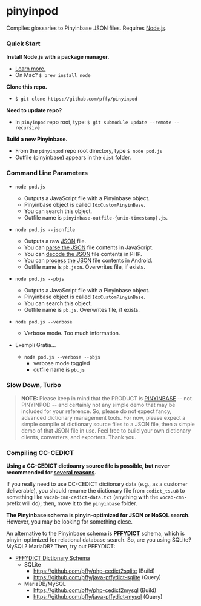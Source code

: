 # pinyinpod
Compiles glossaries to Pinyinbase JSON files. Requires [Node.js][nodejs_page].


### Quick Start

**Install Node.js with a package manager.**
+ [Learn more.][gh_getnode]
+ On Mac? `$ brew install node`

**Clone this repo.**
+ `$ git clone https://github.com/pffy/pinyinpod`

**Need to update repo?**
+ In `pinyinpod` repo root, type: `$ git submodule update --remote --recursive`

**Build a new Pinyinbase.**
+ From the `pinyinpod` repo root directory, type `$ node pod.js`
+ Outfile (pinyinbase) appears in the `dist` folder.


### Command Line Parameters

  + `node pod.js`
    + Outputs a JavaScript file with a Pinyinbase object.
  	+ Pinyinbase object is called `IdxCustomPinyinBase`.
  	+ You can search this object.
  	+ Outfile name is `pinyinbase-outfile-{unix-timestamp}.js`.

  + `node pod.js --jsonfile`
    + Outputs a raw [JSON][json_home] file.
    + You can [parse the JSON][json_parse] file contents in JavaScript.
    + You can [decode the JSON][json_decode] file contents in PHP.
    + You can [process the JSON][json_android] file contents in Android.
  	+ Outfile name is `pb.json`. Overwrites file, if exists.

  + `node pod.js --pbjs`
    + Outputs a JavaScript file with a Pinyinbase object.
    + Pinyinbase object is called `IdxCustomPinyinBase`.
    + You can search this object.
  	+ Outfile name is `pb.js`. Overwrites file, if exists.

  + `node pod.js --verbose`
  	+ Verbose mode. Too much information.

  + Exempli Gratia...
  	+ `node pod.js --verbose --pbjs`
  	  + verbose mode toggled
  	  + outfile name is `pb.js`


### Slow Down, Turbo

> **NOTE:** Please keep in mind that the PRODUCT is [PINYINBASE][gh_pinyinbase] -- not PINYINPOD -- and certainly not any simple demo that may be included for your reference. So, please do not expect fancy, advanced dictionary management tools. For now, please expect a simple compile of dictionary source files to a JSON file, then a simple demo of that JSON file in use. Feel free to build your own dictionary clients, converters, and exporters. Thank you.

### Compiling CC-CEDICT

**Using a CC-CEDICT dictioanry source file is possible, but never recommended for [several reasons][gh_casestudy].**

If you really need to use CC-CEDICT dictionary data (e.g., as a customer deliverable), you should rename the dictionary file from `cedict_ts.u8` to something like `vocab-cmn-cedict-data.txt` (anything with the `vocab-cmn-` prefix will do); then, move it to the `pinyinbase` folder.

**The Pinyinbase schema is pinyin-optimized for JSON or NoSQL search.** However, you may be looking for something elese.

An alternative to the Pinyinbase schema is **[PFFYDICT][gh_pffydict]** schema, which is pinyin-optimized for relational database search. So, are you using SQLite? MySQL? MariaDB? Then, try out PFFYDICT:

  + [PFFYDICT Dictionary Schema][gh_pffydict]
    + SQLite
      + https://github.com/pffy/php-cedict2sqlite (Build)
      + https://github.com/pffy/java-pffydict-sqlite (Query)
    + MariaDB/MySQL
      + https://github.com/pffy/php-cedict2mysql (Build) 
      + https://github.com/pffy/java-pffydict-mysql (Query)



[gh_pffydict]: https://github.com/pffy/pffydict
[gh_getnode]: https://github.com/nodejs/node-v0.x-archive/wiki/Installing-Node.js-via-package-manager
[nodejs_page]: https://nodejs.org/en/download/
[gh_pinyinbase]: https://github.com/pffy/pinyinbase
[gh_casestudy]: https://github.com/pffy/pinyinbase#case-studies
[json_home]: http://www.json.org/
[json_decode]: http://php.net/manual/en/function.json-decode.php
[json_parse]: https://developer.mozilla.org/en-US/docs/Web/JavaScript/Reference/Global_Objects/JSON/parse
[json_java]: https://github.com/douglascrockford/JSON-java
[json_api]: http://jsonapi.org/
[json_android]: http://developer.android.com/reference/org/json/JSONObject.html
